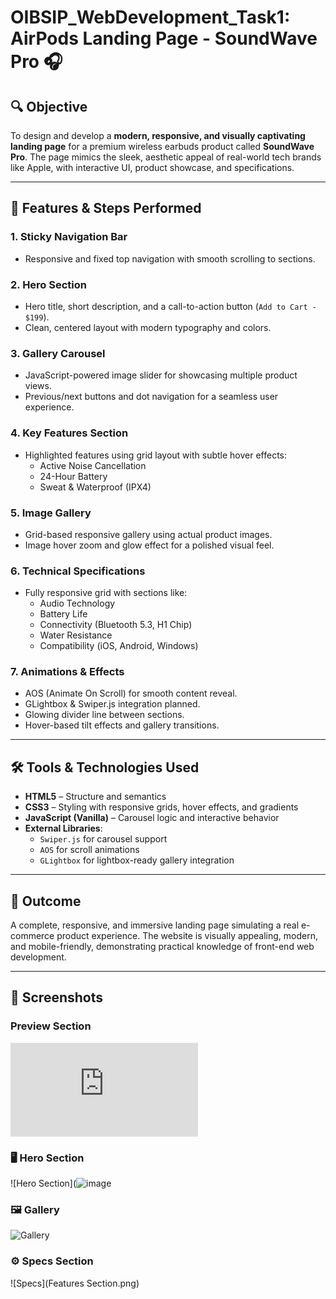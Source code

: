 # OIBSIP_WebDevelopment_Task1: AirPods Landing Page - SoundWave Pro 🎧

## 🔍 Objective

To design and develop a **modern, responsive, and visually captivating landing page** for a premium wireless earbuds product called **SoundWave Pro**. The page mimics the sleek, aesthetic appeal of real-world tech brands like Apple, with interactive UI, product showcase, and specifications.

---

## 🚀 Features & Steps Performed

### 1. **Sticky Navigation Bar**
- Responsive and fixed top navigation with smooth scrolling to sections.

### 2. **Hero Section**
- Hero title, short description, and a call-to-action button (`Add to Cart - $199`).
- Clean, centered layout with modern typography and colors.

### 3. **Gallery Carousel**
- JavaScript-powered image slider for showcasing multiple product views.
- Previous/next buttons and dot navigation for a seamless user experience.

### 4. **Key Features Section**
- Highlighted features using grid layout with subtle hover effects:
  - Active Noise Cancellation
  - 24-Hour Battery
  - Sweat & Waterproof (IPX4)

### 5. **Image Gallery**
- Grid-based responsive gallery using actual product images.
- Image hover zoom and glow effect for a polished visual feel.

### 6. **Technical Specifications**
- Fully responsive grid with sections like:
  - Audio Technology
  - Battery Life
  - Connectivity (Bluetooth 5.3, H1 Chip)
  - Water Resistance
  - Compatibility (iOS, Android, Windows)

### 7. **Animations & Effects**
- AOS (Animate On Scroll) for smooth content reveal.
- GLightbox & Swiper.js integration planned.
- Glowing divider line between sections.
- Hover-based tilt effects and gallery transitions.

---

## 🛠️ Tools & Technologies Used

- **HTML5** – Structure and semantics  
- **CSS3** – Styling with responsive grids, hover effects, and gradients  
- **JavaScript (Vanilla)** – Carousel logic and interactive behavior  
- **External Libraries**:  
  - `Swiper.js` for carousel support  
  - `AOS` for scroll animations  
  - `GLightbox` for lightbox-ready gallery integration

---

## 🎯 Outcome

A complete, responsive, and immersive landing page simulating a real e-commerce product experience. The website is visually appealing, modern, and mobile-friendly, demonstrating practical knowledge of front-end web development.

---

## 📸 Screenshots
### Preview Section
![preview section](https://github.com/Madgaurav/OIBSIP_WebDevelopment_Task1/edit/main/README.md#:~:text=Website-,Preview.png)

### 🖥️ Hero Section
![Hero Section](![image](https://github.com/user-attachments/assets/7de6070b-5025-4590-b529-159d6eeff0d9)


### 🖼️ Gallery
![Gallery](Section.png)

### ⚙️ Specs Section
![Specs](Features Section.png)
